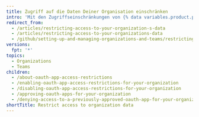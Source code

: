 ```yaml
---
title: Zugriff auf die Daten Deiner Organisation einschränken
intro: 'Mit den Zugriffseinschränkungen von {% data variables.product.prodname_oauth_app %} können Organisationsinhaber den Zugriff nicht vertrauenswürdiger Apps auf die Daten der Organisation einschränken. Organization members can then use {% data variables.product.prodname_oauth_apps %} for their personal user accounts while keeping organization data safe.'
redirect_from:
  - /articles/restricting-access-to-your-organization-s-data
  - /articles/restricting-access-to-your-organizations-data
  - /github/setting-up-and-managing-organizations-and-teams/restricting-access-to-your-organizations-data
versions:
  fpt: '*'
topics:
  - Organizations
  - Teams
children:
  - /about-oauth-app-access-restrictions
  - /enabling-oauth-app-access-restrictions-for-your-organization
  - /disabling-oauth-app-access-restrictions-for-your-organization
  - /approving-oauth-apps-for-your-organization
  - /denying-access-to-a-previously-approved-oauth-app-for-your-organization
shortTitle: Restrict access to organization data
---
```


